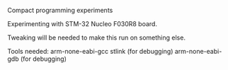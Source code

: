 Compact programming experiments

Experimenting with STM-32 Nucleo F030R8 board.

Tweaking will be needed to make this run on something else.

Tools needed:
    arm-none-eabi-gcc
    stlink              (for debugging)
    arm-none-eabi-gdb   (for debugging)
